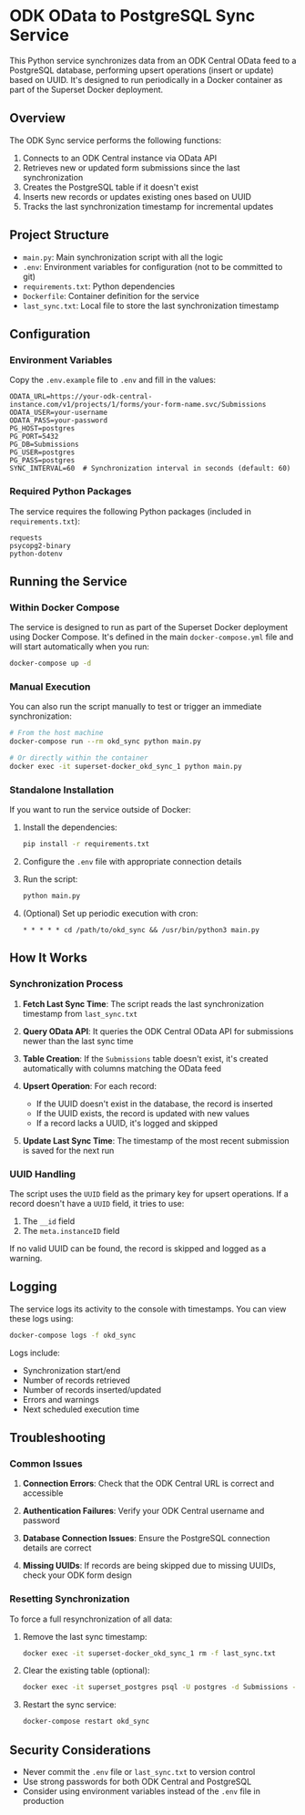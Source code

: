 # ODK OData to PostgreSQL Sync Service

This Python service synchronizes data from an ODK Central OData feed to a PostgreSQL database, performing upsert operations (insert or update) based on UUID. It's designed to run periodically in a Docker container as part of the Superset Docker deployment.

## Overview

The ODK Sync service performs the following functions:

1. Connects to an ODK Central instance via OData API
2. Retrieves new or updated form submissions since the last synchronization
3. Creates the PostgreSQL table if it doesn't exist
4. Inserts new records or updates existing ones based on UUID
5. Tracks the last synchronization timestamp for incremental updates

## Project Structure

- `main.py`: Main synchronization script with all the logic
- `.env`: Environment variables for configuration (not to be committed to git)
- `requirements.txt`: Python dependencies
- `Dockerfile`: Container definition for the service
- `last_sync.txt`: Local file to store the last synchronization timestamp

## Configuration

### Environment Variables

Copy the `.env.example` file to `.env` and fill in the values:

```
ODATA_URL=https://your-odk-central-instance.com/v1/projects/1/forms/your-form-name.svc/Submissions
ODATA_USER=your-username
ODATA_PASS=your-password
PG_HOST=postgres
PG_PORT=5432
PG_DB=Submissions
PG_USER=postgres
PG_PASS=postgres
SYNC_INTERVAL=60  # Synchronization interval in seconds (default: 60)
```

### Required Python Packages

The service requires the following Python packages (included in `requirements.txt`):

```
requests
psycopg2-binary
python-dotenv
```

## Running the Service

### Within Docker Compose

The service is designed to run as part of the Superset Docker deployment using Docker Compose. It's defined in the main `docker-compose.yml` file and will start automatically when you run:

```bash
docker-compose up -d
```

### Manual Execution

You can also run the script manually to test or trigger an immediate synchronization:

```bash
# From the host machine
docker-compose run --rm okd_sync python main.py

# Or directly within the container
docker exec -it superset-docker_okd_sync_1 python main.py
```

### Standalone Installation

If you want to run the service outside of Docker:

1. Install the dependencies:
   ```bash
   pip install -r requirements.txt
   ```

2. Configure the `.env` file with appropriate connection details

3. Run the script:
   ```bash
   python main.py
   ```

4. (Optional) Set up periodic execution with cron:
   ```
   * * * * * cd /path/to/okd_sync && /usr/bin/python3 main.py
   ```

## How It Works

### Synchronization Process

1. **Fetch Last Sync Time**: The script reads the last synchronization timestamp from `last_sync.txt`

2. **Query OData API**: It queries the ODK Central OData API for submissions newer than the last sync time

3. **Table Creation**: If the `Submissions` table doesn't exist, it's created automatically with columns matching the OData feed

4. **Upsert Operation**: For each record:
   - If the UUID doesn't exist in the database, the record is inserted
   - If the UUID exists, the record is updated with new values
   - If a record lacks a UUID, it's logged and skipped

5. **Update Last Sync Time**: The timestamp of the most recent submission is saved for the next run

### UUID Handling

The script uses the `UUID` field as the primary key for upsert operations. If a record doesn't have a `UUID` field, it tries to use:
1. The `__id` field
2. The `meta.instanceID` field

If no valid UUID can be found, the record is skipped and logged as a warning.

## Logging

The service logs its activity to the console with timestamps. You can view these logs using:

```bash
docker-compose logs -f okd_sync
```

Logs include:
- Synchronization start/end
- Number of records retrieved
- Number of records inserted/updated
- Errors and warnings
- Next scheduled execution time

## Troubleshooting

### Common Issues

1. **Connection Errors**: Check that the ODK Central URL is correct and accessible

2. **Authentication Failures**: Verify your ODK Central username and password

3. **Database Connection Issues**: Ensure the PostgreSQL connection details are correct

4. **Missing UUIDs**: If records are being skipped due to missing UUIDs, check your ODK form design

### Resetting Synchronization

To force a full resynchronization of all data:

1. Remove the last sync timestamp:
   ```bash
   docker exec -it superset-docker_okd_sync_1 rm -f last_sync.txt
   ```

2. Clear the existing table (optional):
   ```bash
   docker exec -it superset_postgres psql -U postgres -d Submissions -c 'TRUNCATE TABLE "Submissions";'
   ```

3. Restart the sync service:
   ```bash
   docker-compose restart okd_sync
   ```

## Security Considerations

- Never commit the `.env` file or `last_sync.txt` to version control
- Use strong passwords for both ODK Central and PostgreSQL
- Consider using environment variables instead of the `.env` file in production
